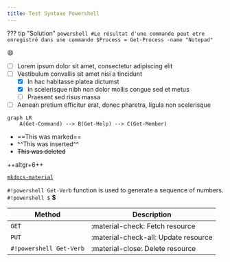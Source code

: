 ```yaml
---
title: Test Syntaxe Powershell
---
```


??? tip "Solution"
    ```powershell
    #Le résultat d'une commande peut etre enregistré dans une commande
    $Process = Get-Process -name "Notepad"
    ```


:smile: 

- [ ] Lorem ipsum dolor sit amet, consectetur adipiscing elit
- [ ] Vestibulum convallis sit amet nisi a tincidunt
    * [x] In hac habitasse platea dictumst
    * [x] In scelerisque nibh non dolor mollis congue sed et metus
    * [ ] Praesent sed risus massa
- [ ] Aenean pretium efficitur erat, donec pharetra, ligula non scelerisque

```mermaid
graph LR
    A(Get-Command) --> B(Get-Help) --> C(Get-Member)
```

- ==This was marked==
- ^^This was inserted^^
- ~~This was deleted~~


++altgr+6++

[`mkdocs-material`](#)


`#!powershell Get-Verb` function is used to generate a sequence of numbers.
`#!powershell $`
**$**


| Method      | Description                          |
| ----------- | ------------------------------------ |
| `GET`       | :material-check:     Fetch resource  |
| `PUT`       | :material-check-all: Update resource |
| `#!powershell Get-Verb`    | :material-close:     Delete resource |
